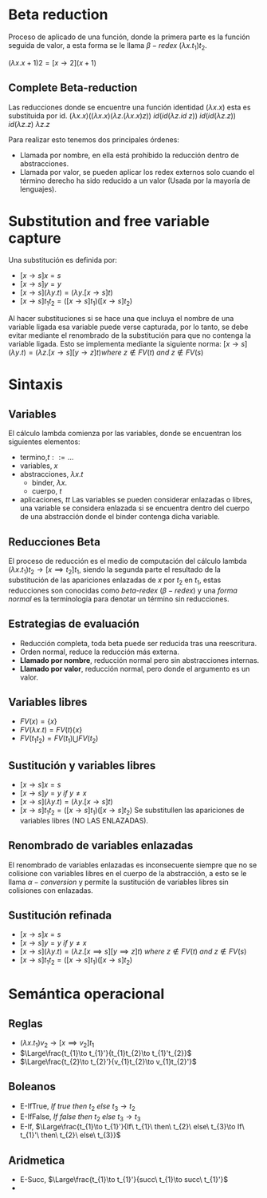 # Beta reduction
Proceso de aplicado de una función, donde la primera parte es la función seguida de valor, a esta forma se le llama $\beta-redex$ $(\lambda x.t_1)t_2$.

$(\lambda x.x+1)2 = [x\rightarrow 2] (x+1)$
## Complete Beta-reduction
Las reducciones donde se encuentre una función identidad $(\lambda x.x)$ esta es substituida por id.
$(\lambda x.x)((\lambda x.x)(\lambda z.(\lambda x.x)z))$
$id(id(\lambda z.id\ z))$
$id(id(\lambda z.z))$
$id(\lambda z.z)$
$\lambda z.z$

Para realizar esto tenemos dos principales órdenes:
- Llamada por nombre, en ella está prohibido la reducción dentro de abstracciones.
- Llamada por valor, se pueden aplicar los redex externos solo cuando el término derecho ha sido reducido a un valor (Usada por la mayoría de lenguajes).
# Substitution and free variable capture
Una substitución es definida por:
- $[x\rightarrow s]x=s$
- $[x\rightarrow s]y=y$
- $[x\rightarrow s](\lambda y.t)=(\lambda y.[x\rightarrow s]t)$
- $[x\rightarrow s]t_1 t_2=([x\rightarrow s]t_1)([x\rightarrow s]t_2)$

Al hacer substituciones si se hace una que incluya el nombre de una variable ligada esa variable puede verse capturada, por lo tanto, se debe evitar mediante el renombrado de la substitución para que no contenga la variable ligada. Esto se implementa mediante la siguiente norma:
$[x\rightarrow s](\lambda y . t)=(\lambda z . [x\rightarrow s][y\rightarrow z] t)where\ z\notin FV(t)\ and\ z \notin FV(s)$

# Sintaxis
## Variables
El cálculo lambda comienza por las variables, donde se encuentran los siguientes elementos:
- termino,$t::= \dots$
- variables, $x$
- abstracciones, $\lambda x.t$
	- binder, $\lambda x.$
	- cuerpo, $t$
- aplicaciones, $t t$
Las variables se pueden considerar enlazadas o libres, una variable se considera enlazada si se encuentra dentro del cuerpo de una abstracción donde el binder contenga dicha variable.
## Reducciones Beta
El proceso de reducción es el medio de computación del cálculo lambda $(\lambda x.t_{1})t_{2}\to[x\implies t_{2}]t_{1}$, siendo la segunda parte el resultado de la substitución de las apariciones enlazadas de $x$ por $t_{2}$ en $t_{1}$, estas reducciones son conocidas como *beta-redex* ($\beta-redex$) y una *forma normal* es la terminología para denotar un término sin reducciones.
## Estrategias de evaluación
- Reducción completa, toda beta puede ser reducida tras una reescritura.
- Orden normal, reduce la reducción más externa.
- **Llamado por nombre**, reducción normal pero sin abstracciones internas.
- **Llamado por valor**, reducción normal, pero donde el argumento es un valor.
## Variables libres
- $FV(x)=\{x\}$
- $FV(\lambda x.t)=FV(t)\{x\}$
- $FV(t_{1}t_{2})=FV(t_{1})\bigcup FV(t_{2})$
## Sustitución y variables libres
- $[x\rightarrow s]x=s$
- $[x\rightarrow s]y=y\ if\ y\neq x$
- $[x\rightarrow s](\lambda y.t)=(\lambda y.[x\rightarrow s]t)$
- $[x\rightarrow s]t_1 t_2=([x\rightarrow s]t_1)([x\rightarrow s]t_2)$
Se substitullen las apariciones de variables libres (NO LAS ENLAZADAS).
## Renombrado de variables enlazadas
El renombrado de variables enlazadas es inconsecuente siempre que no se colisione con variables libres en el cuerpo de la abstracción, a esto se le llama $\alpha-conversion$ y permite la sustitución de variables libres sin colisiones con enlazadas.
## Sustitución refinada
- $[x\rightarrow s]x=s$
- $[x\rightarrow s]y=y\ if\ y\neq x$
- $[x\rightarrow s](\lambda y.t)=(\lambda z.[x\implies s][y\implies z]t)\ where\ z\notin FV(t)\ an d\ z\notin FV(s)$
- $[x\rightarrow s]t_1 t_2=([x\rightarrow s]t_1)([x\rightarrow s]t_2)$
# Semántica operacional
## Reglas
- $(\lambda x.t_{1})v_{2}\to[x\implies v_{2}]t_{1}$
- $\Large\frac{t_{1}\to t_{1}'}{t_{1}t_{2}\to t_{1}'t_{2}}$
- $\Large\frac{t_{2}\to t_{2}'}{v_{1}t_{2}\to v_{1}t_{2}'}$
## Boleanos
- E-IfTrue, $If\ true\ then\ t_{2}\ else\ t_{3}\to t_{2}$
- E-IfFalse, $If\ false\ then\ t_{2}\ else\ t_{3} \to t_{3}$
- E-If, $\Large\frac{t_{1}\to t_{1}'}{If\ t_{1}\ then\ t_{2}\ else\ t_{3}\to If\ t_{1}'\ then\ t_{2}\ else\ t_{3}}$
## Aridmetica
- E-Succ, $\Large\frac{t_{1}\to t_{1}'}{succ\ t_{1}\to succ\ t_{1}'}$
- 